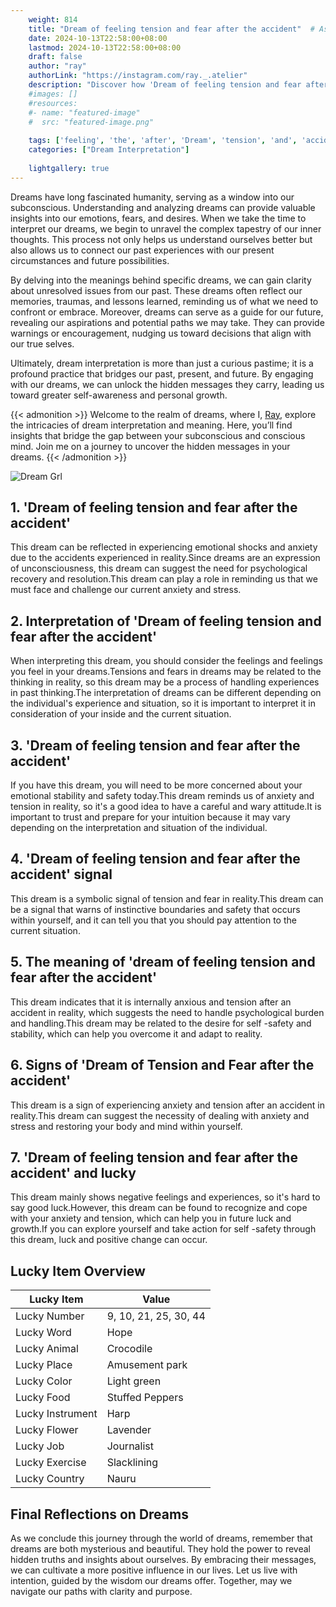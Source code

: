 ```yaml
---
    weight: 814
    title: "Dream of feeling tension and fear after the accident"  # Assuming 'title' column exists
    date: 2024-10-13T22:58:00+08:00
    lastmod: 2024-10-13T22:58:00+08:00
    draft: false
    author: "ray"
    authorLink: "https://instagram.com/ray._.atelier"
    description: "Discover how 'Dream of feeling tension and fear after the accident' can interpret your future and uncover its significant meanings in your life."
    #images: []
    #resources:
    #- name: "featured-image"
    #  src: "featured-image.png"
    
    tags: ['feeling', 'the', 'after', 'Dream', 'tension', 'and', 'accident', 'fear', 'of']
    categories: ["Dream Interpretation"]
    
    lightgallery: true
---
```

    
Dreams have long fascinated humanity, serving as a window into our subconscious. Understanding and analyzing dreams can provide valuable insights into our emotions, fears, and desires. When we take the time to interpret our dreams, we begin to unravel the complex tapestry of our inner thoughts. This process not only helps us understand ourselves better but also allows us to connect our past experiences with our present circumstances and future possibilities.

By delving into the meanings behind specific dreams, we can gain clarity about unresolved issues from our past. These dreams often reflect our memories, traumas, and lessons learned, reminding us of what we need to confront or embrace. Moreover, dreams can serve as a guide for our future, revealing our aspirations and potential paths we may take. They can provide warnings or encouragement, nudging us toward decisions that align with our true selves.

Ultimately, dream interpretation is more than just a curious pastime; it is a profound practice that bridges our past, present, and future. By engaging with our dreams, we can unlock the hidden messages they carry, leading us toward greater self-awareness and personal growth.

{{< admonition >}}
Welcome to the realm of dreams, where I, [Ray](https://instagram.com/ray._.atelier), explore the intricacies of dream interpretation and meaning. Here, you’ll find insights that bridge the gap between your subconscious and conscious mind. Join me on a journey to uncover the hidden messages in your dreams.
{{< /admonition >}}

![Dream Grl](https://cdn.pixabay.com/photo/2017/11/02/03/35/gothic-2910057_1280.jpg "Dream Grl")

## 1. 'Dream of feeling tension and fear after the accident'
This dream can be reflected in experiencing emotional shocks and anxiety due to the accidents experienced in reality.Since dreams are an expression of unconsciousness, this dream can suggest the need for psychological recovery and resolution.This dream can play a role in reminding us that we must face and challenge our current anxiety and stress.

## 2. Interpretation of 'Dream of feeling tension and fear after the accident'
When interpreting this dream, you should consider the feelings and feelings you feel in your dreams.Tensions and fears in dreams may be related to the thinking in reality, so this dream may be a process of handling experiences in past thinking.The interpretation of dreams can be different depending on the individual's experience and situation, so it is important to interpret it in consideration of your inside and the current situation.

## 3. 'Dream of feeling tension and fear after the accident'
If you have this dream, you will need to be more concerned about your emotional stability and safety today.This dream reminds us of anxiety and tension in reality, so it's a good idea to have a careful and wary attitude.It is important to trust and prepare for your intuition because it may vary depending on the interpretation and situation of the individual.

## 4. 'Dream of feeling tension and fear after the accident' signal
This dream is a symbolic signal of tension and fear in reality.This dream can be a signal that warns of instinctive boundaries and safety that occurs within yourself, and it can tell you that you should pay attention to the current situation.

## 5. The meaning of 'dream of feeling tension and fear after the accident'
This dream indicates that it is internally anxious and tension after an accident in reality, which suggests the need to handle psychological burden and handling.This dream may be related to the desire for self -safety and stability, which can help you overcome it and adapt to reality.

## 6. Signs of 'Dream of Tension and Fear after the accident'
This dream is a sign of experiencing anxiety and tension after an accident in reality.This dream can suggest the necessity of dealing with anxiety and stress and restoring your body and mind within yourself.

## 7. 'Dream of feeling tension and fear after the accident' and lucky
This dream mainly shows negative feelings and experiences, so it's hard to say good luck.However, this dream can be found to recognize and cope with your anxiety and tension, which can help you in future luck and growth.If you can explore yourself and take action for self -safety through this dream, luck and positive change can occur.

## Lucky Item Overview
| Lucky Item          | Value              |
|---------------|--------------------|
| Lucky Number        | 9, 10, 21, 25, 30, 44  |
| Lucky Word          | Hope |
| Lucky Animal        | Crocodile |
| Lucky Place         | Amusement park     |
| Lucky Color         | Light green     |
| Lucky Food          | Stuffed Peppers      |
| Lucky Instrument    | Harp |
| Lucky Flower        | Lavender    |
| Lucky Job           | Journalist       |
| Lucky Exercise      | Slacklining  |
| Lucky Country       | Nauru    |


##  Final Reflections on Dreams

As we conclude this journey through the world of dreams, remember that dreams are both mysterious and beautiful. They hold the power to reveal hidden truths and insights about ourselves. By embracing their messages, we can cultivate a more positive influence in our lives. Let us live with intention, guided by the wisdom our dreams offer. Together, may we navigate our paths with clarity and purpose.
